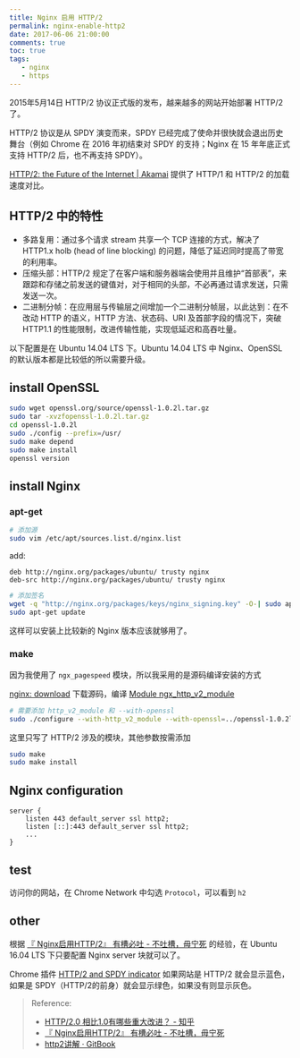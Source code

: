 ```yaml
---
title: Nginx 启用 HTTP/2
permalink: nginx-enable-http2
date: 2017-06-06 21:00:00
comments: true
toc: true
tags:
   - nginx
   - https
---
```


2015年5月14日 HTTP/2 协议正式版的发布，越来越多的网站开始部署 HTTP/2 了。

HTTP/2 协议是从 SPDY 演变而来，SPDY 已经完成了使命并很快就会退出历史舞台（例如 Chrome 在 2016 年初结束对 SPDY 的支持；Nginx 在 15 年年底正式支持 HTTP/2 后，也不再支持 SPDY）。

[HTTP/2: the Future of the Internet | Akamai](https://http2.akamai.com/demo) 提供了 HTTP/1 和 HTTP/2 的加载速度对比。

## HTTP/2 中的特性
- 多路复用：通过多个请求 stream 共享一个 TCP 连接的方式，解决了 HTTP1.x holb (head of line blocking) 的问题，降低了延迟同时提高了带宽的利用率。
- 压缩头部：HTTP/2 规定了在客户端和服务器端会使用并且维护“首部表”，来跟踪和存储之前发送的键值对，对于相同的头部，不必再通过请求发送，只需发送一次。
- 二进制分帧：在应用层与传输层之间增加一个二进制分帧层，以此达到：在不改动 HTTP 的语义，HTTP 方法、状态码、URI 及首部字段的情况下，突破 HTTP1.1 的性能限制，改进传输性能，实现低延迟和高吞吐量。

以下配置是在 Ubuntu 14.04 LTS 下。Ubuntu 14.04 LTS 中 Nginx、OpenSSL 的默认版本都是比较低的所以需要升级。

<!-- more -->

## install OpenSSL
``` bash
sudo wget openssl.org/source/openssl-1.0.2l.tar.gz
sudo tar -xvzfopenssl-1.0.2l.tar.gz
cd openssl-1.0.2l
sudo ./config --prefix=/usr/
sudo make depend
sudo make install
openssl version
```

## install Nginx
### apt-get
``` bash
# 添加源
sudo vim /etc/apt/sources.list.d/nginx.list
```
add:
```
deb http://nginx.org/packages/ubuntu/ trusty nginx
deb-src http://nginx.org/packages/ubuntu/ trusty nginx
```
``` bash
# 添加签名
wget -q "http://nginx.org/packages/keys/nginx_signing.key" -O-| sudo apt-key add -
sudo apt-get update
```
这样可以安装上比较新的 Nginx 版本应该就够用了。

### make
因为我使用了 `ngx_pagespeed` 模块，所以我采用的是源码编译安装的方式

[nginx: download](http://nginx.org/en/download.html) 下载源码，编译 [Module ngx_http_v2_module](http://nginx.org/en/docs/http/ngx_http_v2_module.html)

``` bash
# 需要添加 http_v2_module 和 --with-openssl
sudo ./configure --with-http_v2_module --with-openssl=../openssl-1.0.2l
```
这里只写了 HTTP/2 涉及的模块，其他参数按需添加
``` bash
sudo make
sudo make install
```

## Nginx configuration
```
server {
    listen 443 default_server ssl http2;
    listen [::]:443 default_server ssl http2;
    ...
}
```

## test
访问你的网站，在 Chrome Network 中勾选 `Protocol`，可以看到 `h2`

## other
根据 [&#12302;  Nginx启用HTTP/2&#12303; 有槽必吐 - 不吐槽，毋宁死](https://tsukkomi.org/post/enable-http-2-on-nginx) 的经验，在 Ubuntu 16.04 LTS 下只要配置 Nginx server 块就可以了。

Chrome 插件 [HTTP/2 and SPDY indicator](https://chrome.google.com/webstore/detail/http2-and-spdy-indicator/mpbpobfflnpcgagjijhmgnchggcjblin?hl=en-US) 如果网站是 HTTP/2 就会显示蓝色，如果是 SPDY（HTTP/2的前身）就会显示绿色，如果没有则显示灰色。

> Reference:
> - [HTTP/2.0 相比1.0有哪些重大改进？ - 知乎](https://www.zhihu.com/question/34074946)
> - [&#12302;  Nginx启用HTTP/2&#12303; 有槽必吐 - 不吐槽，毋宁死](https://tsukkomi.org/post/enable-http-2-on-nginx)
> - [http2讲解 · GitBook](https://www.gitbook.com/book/ye11ow/http2-explained/details)
